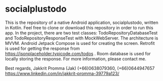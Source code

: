 # socialplustodo
This is the repository of a native Android application, socialplustodo, written in Kotlin.
Feel free to clone or download this repository in order to run this app.
In the project, there are two test classes: TodoRepositoryDatabaseTest and TodoRepositoryResponseTest with MockWebServer.
The architecture is MVVM.
Android Jetpack Compose is used for creating the screen.
Retrofit is used for getting the response from https://jsonplaceholder.typicode.com/todos .
Room database is used for locally storing the response.
For more information, please contact me.

Best regards,
Jakkrit Promma (Jak)
(+66)0638079360, (+66)0644947657
https://www.linkedin.com/in/jakkrit-promma-39779a123/
